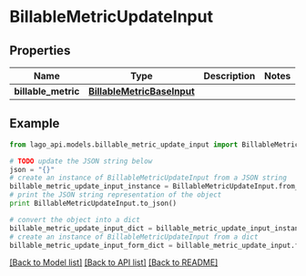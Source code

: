 # BillableMetricUpdateInput


## Properties

Name | Type | Description | Notes
------------ | ------------- | ------------- | -------------
**billable_metric** | [**BillableMetricBaseInput**](BillableMetricBaseInput.md) |  | 

## Example

```python
from lago_api.models.billable_metric_update_input import BillableMetricUpdateInput

# TODO update the JSON string below
json = "{}"
# create an instance of BillableMetricUpdateInput from a JSON string
billable_metric_update_input_instance = BillableMetricUpdateInput.from_json(json)
# print the JSON string representation of the object
print BillableMetricUpdateInput.to_json()

# convert the object into a dict
billable_metric_update_input_dict = billable_metric_update_input_instance.to_dict()
# create an instance of BillableMetricUpdateInput from a dict
billable_metric_update_input_form_dict = billable_metric_update_input.from_dict(billable_metric_update_input_dict)
```
[[Back to Model list]](../README.md#documentation-for-models) [[Back to API list]](../README.md#documentation-for-api-endpoints) [[Back to README]](../README.md)


